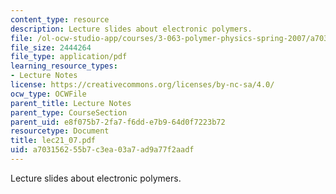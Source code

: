 ```yaml
---
content_type: resource
description: Lecture slides about electronic polymers.
file: /ol-ocw-studio-app/courses/3-063-polymer-physics-spring-2007/a703156255b7c3ea03a7ad9a77f2aadf_lec21_07.pdf
file_size: 2444264
file_type: application/pdf
learning_resource_types:
- Lecture Notes
license: https://creativecommons.org/licenses/by-nc-sa/4.0/
ocw_type: OCWFile
parent_title: Lecture Notes
parent_type: CourseSection
parent_uid: e8f075b7-2fa7-f6dd-e7b9-64d0f7223b72
resourcetype: Document
title: lec21_07.pdf
uid: a7031562-55b7-c3ea-03a7-ad9a77f2aadf
---
```

Lecture slides about electronic polymers.